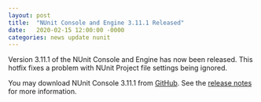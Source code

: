 ```yaml
---
layout: post
title:  "NUnit Console and Engine 3.11.1 Released"
date:   2020-02-15 12:00:00 -0000
categories: news update nunit
---
```


Version 3.11.1 of the NUnit Console and Engine has now been released. This hotfix fixes a problem with NUnit Project file settings being ignored.

You may download NUnit Console 3.11.1 from [GitHub](https://github.com/nunit/nunit-console/releases). See the [release notes](https://github.com/nunit/docs/wiki/Console-Release-Notes) for more information.
